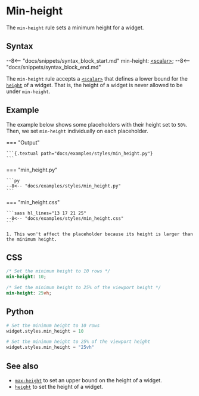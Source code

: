 # Min-height

The `min-height` rule sets a minimum height for a widget.

## Syntax

--8<-- "docs/snippets/syntax_block_start.md"
min-height: <a href="../../css_types/scalar">&lt;scalar&gt;</a>;
--8<-- "docs/snippets/syntax_block_end.md"

The `min-height` rule accepts a [`<scalar>`](../../css_types/scalar) that defines a lower bound for the [`height`](./height) of a widget.
That is, the height of a widget is never allowed to be under `min-height`.

## Example

The example below shows some placeholders with their height set to `50%`.
Then, we set `min-height` individually on each placeholder.

=== "Output"

    ```{.textual path="docs/examples/styles/min_height.py"}
    ```

=== "min_height.py"

    ```py
    --8<-- "docs/examples/styles/min_height.py"
    ```

=== "min_height.css"

    ```sass hl_lines="13 17 21 25"
    --8<-- "docs/examples/styles/min_height.css"
    ```

    1. This won't affect the placeholder because its height is larger than the minimum height.

## CSS

```sass
/* Set the minimum height to 10 rows */
min-height: 10;

/* Set the minimum height to 25% of the viewport height */
min-height: 25vh;
```

## Python

```python
# Set the minimum height to 10 rows
widget.styles.min_height = 10

# Set the minimum height to 25% of the viewport height
widget.styles.min_height = "25vh"
```

## See also

 - [`max-height`](./max_height.md) to set an upper bound on the height of a widget.
 - [`height`](./height.md) to set the height of a widget.
